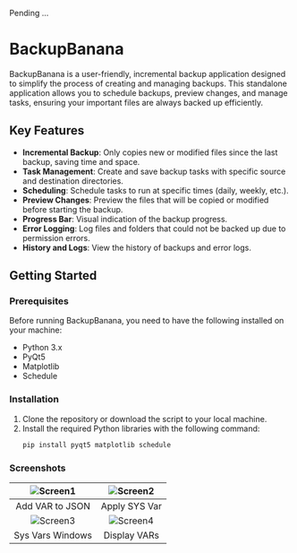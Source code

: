 Pending ...

# BackupBanana

BackupBanana is a user-friendly, incremental backup application designed to simplify the process of creating and managing backups. This standalone application allows you to schedule backups, preview changes, and manage tasks, ensuring your important files are always backed up efficiently.

## Key Features

- **Incremental Backup**: Only copies new or modified files since the last backup, saving time and space.
- **Task Management**: Create and save backup tasks with specific source and destination directories.
- **Scheduling**: Schedule tasks to run at specific times (daily, weekly, etc.).
- **Preview Changes**: Preview the files that will be copied or modified before starting the backup.
- **Progress Bar**: Visual indication of the backup progress.
- **Error Logging**: Log files and folders that could not be backed up due to permission errors.
- **History and Logs**: View the history of backups and error logs.

## Getting Started

### Prerequisites

Before running BackupBanana, you need to have the following installed on your machine:
- Python 3.x
- PyQt5
- Matplotlib
- Schedule

### Installation

1. Clone the repository or download the script to your local machine.
2. Install the required Python libraries with the following command:
   ```sh
   pip install pyqt5 matplotlib schedule


### Screenshots
| ![Screen1](screenshots/add_var.png) |  ![Screen2](screenshots/apply_var.png)  |
|:-----------------------------------:|:---------------------------------------:|
|           Add VAR to JSON           |              Apply SYS Var              |
| ![Screen3](screenshots/SYS_VAR.png) | ![Screen4](screenshots/display_var.png) |
|          Sys Vars Windows           |              Display VARs               |


